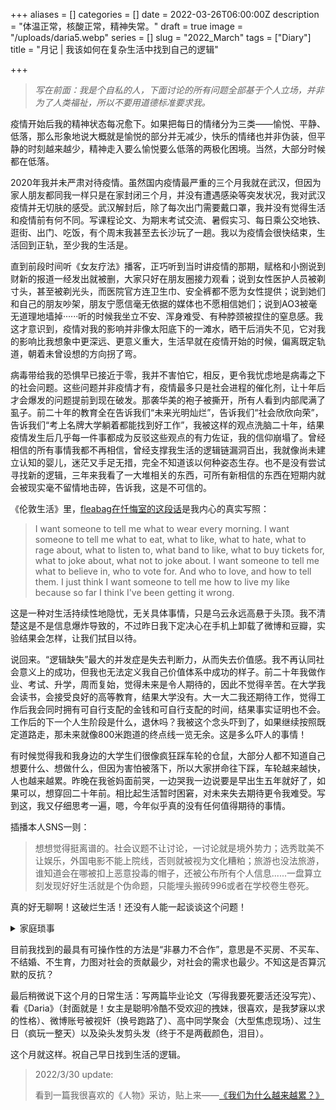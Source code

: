 +++
aliases = []
categories = []
date = 2022-03-26T06:00:00Z
description = "体温正常，核酸正常，精神失常。"
draft = true
image = "/uploads/daria5.webp"
series = []
slug = "2022_March"
tags = ["Diary"]
title = "月记 | 我该如何在复杂生活中找到自己的逻辑"

+++
> _写在前面：我是个自私的人，下面讨论的所有问题全部基于个人立场，并非为了人类福祉，所以不要用道德标准要求我。_

疫情开始后我的精神状态每况愈下。如果把每日的情绪分为三类——愉悦、平静、低落，那么形象地说大概就是愉悦的部分并无减少，快乐的情绪也并非伪装，但平静的时刻越来越少，精神走入要么愉悦要么低落的两极化困境。当然，大部分时候都在低落。

2020年我并未严肃对待疫情。虽然国内疫情最严重的三个月我就在武汉，但因为家人朋友都同我一样只是在家封闭三个月，并没有遭遇感染等突发状况，我对武汉疫情并无切肤的感受。武汉解封后，除了每次出门需要戴口罩，我并没有觉得生活和疫情前有何不同。写课程论文、为期末考试交流、暑假实习、每日乘公交地铁、逛街、出门、吃饭，有个周末我甚至去长沙玩了一趟。我以为疫情会很快结束，生活回到正轨，至少我的生活是。

直到前段时间听《女友疗法》播客，正巧听到当时讲疫情的那期，赋格和小捌说到财新的报道一经发出就被删，大家只好在朋友圈接力观看；说到女性医护人员被剃寸头，甚至被剃光头，而医院官方连卫生巾、安全裤都不愿为女性提供；说到她们和自己的朋友吵架，朋友宁愿信毫无依据的媒体也不愿相信她们；说到AO3被毫无道理地墙掉······听的时候我坐立不安、浑身难受、有种脖颈被捏住的窒息感。我这才意识到，疫情对我的影响并非像太阳底下的一滩水，晒干后消失不见，它对我的影响比我想象中更深远、更意义重大，生活早就在疫情开始的时候，偏离既定轨道，朝着未曾设想的方向拐了弯。

病毒带给我的恐惧早已接近于零，我并不害怕它，相反，更令我忧虑地是病毒之下的社会问题。这些问题并非疫情才有，疫情最多只是社会进程的催化剂，让十年后才会爆发的问题提前到现在破发。那袭华美的袍子被撕开，所有人看到内部爬满了虱子。前二十年的教育全在告诉我们“未来光明灿烂”，告诉我们“社会欣欣向荣”，告诉我们“考上名牌大学躺着都能找到好工作”，我被这样的观点洗脑二十年，结果疫情发生后几乎每一件事都成为反驳这些观点的有力佐证，我的信仰崩塌了。曾经相信的所有事情我都不再相信，曾经支撑我生活的逻辑链漏洞百出，我就像尚未建立认知的婴儿，迷茫又手足无措，完全不知道该以何种姿态生存。也不是没有尝试寻找新的逻辑，三年来我看了一大堆相关的东西，可所有新相信的东西在短期内就会被现实毫不留情地击碎，告诉我，这是不可信的。

《伦敦生活》里，[fleabag在忏悔室的这段话](https://img9.doubanio.com/view/photo/raw/public/p2551919869.jpg)是我内心的真实写照：

> I want someone to tell me what to wear every morning. I want someone to tell me what to eat, what to like, what to hate, what to rage about, what to listen to, what band to like, what to buy tickets for, what to joke about, what not to joke about. I want someone to tell me what to believe in, who to vote for. And who to love, and how to tell them. I just think I want someone to tell me how to live my like because so far I think I've been getting it wrong.

这是一种对生活持续性地隐忧，无关具体事情，只是乌云永远高悬于头顶。我不清楚这是不是信息爆炸导致的，不过昨日我下定决心在手机上卸载了微博和豆瓣，实验结果会怎样，让我们拭目以待。

说回来。“逻辑缺失”最大的并发症是失去判断力，从而失去价值感。我不再认同社会意义上的成功，但我也无法定义我自己价值体系中成功的样子。前二十年我做作业、考试、升学，周而复始，觉得未来是令人期待的，因此不觉得辛苦。在大学我会读书，会接受良好的高等教育，结果大学没有。大一大二我还期待工作，觉得工作后我会同时拥有可自行支配的金钱和可自行支配的时间，结果事实证明也不会。工作后的下一个人生阶段是什么，退休吗？我被这个念头吓到了，如果继续按照既定道路走，那未来就像800米跑道的终点线一览无余。这是多么吓人的事情！

有时候觉得我和我身边的大学生们很像疯狂踩车轮的仓鼠，大部分人都不知道自己想要什么、想做什么，但因为害怕被落下，所以大家拼命往下踩，车轮越来越快，人也越来越累。昨晚在我爸妈面前哭，一边哭我一边说要是早出生五年就好了，如果可以，想穿回二十年前。相比起生活暂时困窘，对未来失去期待更令我难受。写到这，我又仔细思考一遍，嗯，今年似乎真的没有任何值得期待的事情。

插播本人SNS一则：

> 想想觉得挺离谱的。社会议题不让讨论，一讨论就是境外势力；选秀耽美不让娱乐，外国电影不能上院线，否则就被视为文化糟粕；旅游也没法旅游，谁知道会在哪被扣上恶意投毒的帽子，还被公布所有个人信息......一盘算立刻发现好好生活就是个伪命题，只能埋头搬砖996或者在学校卷生卷死。

真的好无聊啊！这破烂生活！还没有人能一起谈谈这个问题！

<details><summary>家庭琐事</summary>

昨天勉强让我爸理解了一下我的困境——我为什么焦虑不安，我为什么要急急忙忙滚回学校实习。跟他讲我之前实习时候的同事，拿到很好的全职offer仍然要来我们部门实习四个月，就为了积攒经验，跟他讲同事的对象为了比同级早加薪早晋升，非要硬生生提早两个月入职。我爸听完目瞪口呆。我妈一直难以理解，回击我的话翻来覆去说就那么两句：“叫你读博你不读，读完进高校躺平多好。”以及，“干嘛要去市场化机构，找个国企央企每天五点下班。”我昨天拿身边人的例子反驳她，她才稍微相信考公读博进国企哪条路都不容易。

</details>

目前我找到的最具有可操作性的方法是“非暴力不合作”，意思是不买房、不买车、不结婚、不生育，力图对社会的贡献最少，对社会的需求也最少。不知这是否算沉默的反抗？

最后稍微说下这个月的日常生活：写两篇毕业论文（写得我要死要活还没写完）、看《Daria》（封面就是！女主是聪明冷酷不受欢迎的拽妹，很喜欢，是我梦寐以求的性格）、微博账号被视奸（换号跑路了）、高中同学聚会（大型焦虑现场）、过生日（疯玩一整天）以及染头发剪头发（终于不是两截颜色，泪目）。

这个月就这样。祝自己早日找到生活的逻辑。

> 2022/3/30 update:
>
> 看到一篇我很喜欢的《人物》采访，贴上来——[《我们为什么越来越累？》](https://posts.careerengine.us/p/62411979a794c1440abd276d)